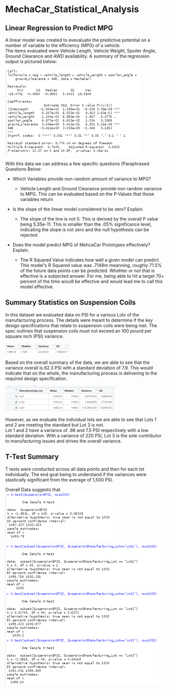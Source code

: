 # MechaCar_Statistical_Analysis

## Linear Regression to Predict MPG

A linear model was created to evevaluate the predictive potential on a number of variable to the efficiency (MPG) of a vehicle.  
The items evaluated were Vehicle Length, Vehicle Weight, Spoiler Angle, Ground Clearance and AWD availability.
A summary of the regression output is pictured below:

![Linear Summary](https://github.com/madrivers/MechaCar_Statistical_Analysis/blob/main/Resources/MPG_Linear.png)

With this data we can address a few specific questions (Paraphrased Questions Below:
 - Which Variables provide non-random amount of variance to MPG?
    + Vehicle Length and Ground Clearance provide non random variance to MPG.  This can be evaluated based on the P-Values that those variables return
    
 - Is the slope of the linear model considered to be zero?  Explain.
    + The slope of the line is not 0.  This is derived by the overall P value being 5.35e-11.  This is smaller than the .05% significance level, indicating the slope is not zero         and the null hypothesis can be rejected

 - Does the model predict MPG of MehcaCar Prototypes effectively?  Explain.
     + The R Squared Value indicates how well a given model can predict.  This model's R Squared value was .7149m meanning, roughly 71.5% of the future data points can be                predicted.  Whehter or not that is effective is a subjected answer.  For me, being able to hit a target 70+ percent of the time woudl be effective and would lead me to call        this model effective.

## Summary Statistics on Suspension Coils

In this dataset we evaluated data on PSI for a various Lots of the manufacturing process.  The details were meant to determine if the key design specifications that relate to suspension coils were being met.  The spec outlines that suspension coils must not exceed an 100 pound per sqsuare inch (PSI) variance.

![Suspension Summary](https://github.com/madrivers/MechaCar_Statistical_Analysis/blob/main/Resources/Suspension_Summary_Table.png)

Based on the overall summary of the data, we are able to see that the variance overall is 62.3 PSI with a standard deviation of 7.9.  This would indicate that on the whole, the manufacturing process is delivering to the required design specification.

![Suspension Lot Summary](https://github.com/madrivers/MechaCar_Statistical_Analysis/blob/main/Resources/Suspension_Lot_Summary_Table.png)

However, as we evaluate the individual lots we are able to see that Lots 1 and 2 are meeting the standard but Lot 3 is not.  
Lot 1 and 2 have a variance of .98 and 7.5 PSI respectively with a low standard deviation.  With a variance of 220 PSI, Lot 3 is the sole contributor to manufacturing issues and drives the overall variance.

## T-Test Summary

T tests were conducted across all data points and then for each lot individually.  The end goal being to understand if the variances were stastically significant from the average of 1,500 PSI.

Overall Data suggests that 
![Suspension Lot Summary](https://github.com/madrivers/MechaCar_Statistical_Analysis/blob/main/Resources/T_Test_All.png)




![Suspension Lot Summary](https://github.com/madrivers/MechaCar_Statistical_Analysis/blob/main/Resources/T_Test_1.png)
![Suspension Lot Summary](https://github.com/madrivers/MechaCar_Statistical_Analysis/blob/main/Resources/T_Test_2.png)
![Suspension Lot Summary](https://github.com/madrivers/MechaCar_Statistical_Analysis/blob/main/Resources/T_Test_3.png)


